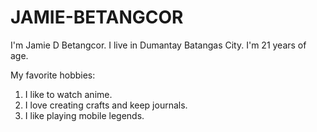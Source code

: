 # JAMIE-BETANGCOR
I'm Jamie D Betangcor. I live in Dumantay Batangas City. I'm 21 years of age. 

My favorite hobbies:

1. I like to watch anime.
2. I love creating crafts and keep journals.
3. I like playing mobile legends.
